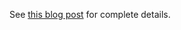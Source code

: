 See [this blog post](https://www.topcoder.com/blog/building-with-react-flux-hello-react-banners/) for complete details.
